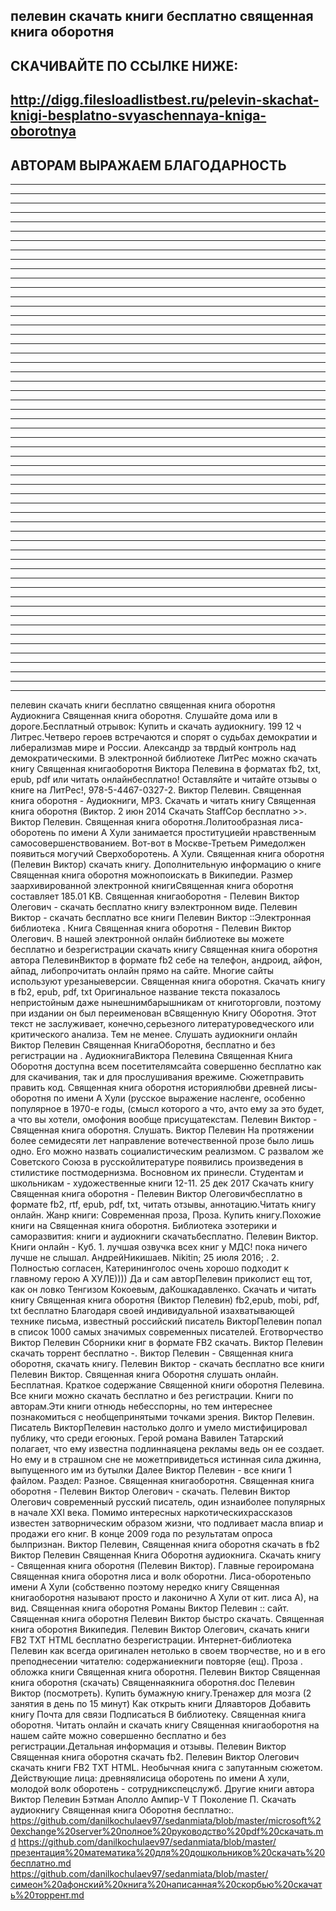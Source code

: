 пелевин скачать книги бесплатно священная книга оборотня
--------------------------------------------------
СКАЧИВАЙТЕ ПО ССЫЛКЕ НИЖЕ:
--------------------------------------------------
http://digg.filesloadlistbest.ru/pelevin-skachat-knigi-besplatno-svyaschennaya-kniga-oborotnya
--------------------------------------------------
АВТОРАМ ВЫРАЖАЕМ БЛАГОДАРНОСТЬ
--------------------------------------------------
--------------------------------------------------
--------------------------------------------------
--------------------------------------------------
--------------------------------------------------
--------------------------------------------------
--------------------------------------------------
--------------------------------------------------
--------------------------------------------------
--------------------------------------------------
--------------------------------------------------
--------------------------------------------------
--------------------------------------------------
--------------------------------------------------
--------------------------------------------------
--------------------------------------------------
--------------------------------------------------
--------------------------------------------------
--------------------------------------------------
--------------------------------------------------
--------------------------------------------------
--------------------------------------------------
--------------------------------------------------
--------------------------------------------------
--------------------------------------------------
--------------------------------------------------
--------------------------------------------------
--------------------------------------------------
--------------------------------------------------
--------------------------------------------------
--------------------------------------------------
--------------------------------------------------
--------------------------------------------------
--------------------------------------------------
--------------------------------------------------
--------------------------------------------------
--------------------------------------------------
--------------------------------------------------
--------------------------------------------------
--------------------------------------------------
--------------------------------------------------
--------------------------------------------------
--------------------------------------------------
--------------------------------------------------
--------------------------------------------------
--------------------------------------------------
--------------------------------------------------
--------------------------------------------------
--------------------------------------------------
--------------------------------------------------
--------------------------------------------------
--------------------------------------------------
--------------------------------------------------
--------------------------------------------------
--------------------------------------------------
--------------------------------------------------
пелевин скачать книги бесплатно священная книга оборотня Аудиокнига Священная книга оборотня. Слушайте дома или в дороге.Бесплатный отрывок: Купить и скачать аудиокнигу. 199   12 ч  Литрес.Четверо героев встречаются и спорят о судьбах демократии и либерализмав мире и России. Александр  за тврдый контроль над демократическими. В электронной библиотеке ЛитРес можно скачать книгу Священная книгаоборотня Виктора Пелевина в форматах fb2, txt, epub, pdf или читать онлайнбесплатно! Оставляйте и читайте отзывы о книге на ЛитРес!, 978-5-4467-0327-2. Виктор Пелевин. Священная книга оборотня - Аудиокниги, MP3. Скачать и читать книгу Священная книга оборотня  (Виктор. 2 июн 2014  Скачать StaffCop бесплатно >>. Виктор Пелевин. Священная книга оборотня.Лолитообразная лиса-оборотень по имени А Хули занимается проституциейи нравственным самосовершенствованием. Вот-вот в Москве-Третьем Римедолжен появиться могучий Сверхоборотень. А Хули. Священная книга оборотня (Пелевин Виктор) скачать книгу. Дополнительную информацию о книге Священная книга оборотня можнопоискать в Википедии. Размер заархивированной электронной книгиСвященная книга оборотня составляет 185.01 KB. Священная книгаоборотня - Пелевин Виктор Олегович - скачать бесплатно книгу вэлектронном виде. Пелевин Виктор - скачать бесплатно все книги Пелевин Виктор ::Электронная библиотека . Книга Священная книга оборотня - Пелевин Виктор Олегович. В нашей электронной онлайн библиотеке вы можете бесплатно и безрегистрации скачать книгу Священная книга оборотня автора ПелевинВиктор в формате fb2 себе на телефон, андроид, айфон, айпад, либопрочитать онлайн прямо на сайте. Многие сайты используют урезаныеверсии. Священная книга оборотня. Скачать книгу в fb2, epub, pdf, txt
Оригинальное название текста показалось непристойным даже нынешнимбарышникам от книготорговли, поэтому при издании он был переименован вСвященную Книгу Оборотня. Этот текст не заслуживает, конечно,серьезного литературоведческого или критического анализа. Тем не менее. Слушать аудиокниги онлайн  Виктор Пелевин Священная КнигаОборотня, бесплатно и без регистрации на .  АудиокнигаВиктора Пелевина Священная Книга Оборотня доступна всем посетителямсайта совершенно бесплатно как для скачивания, так и для прослушивания врежиме. Сюжетправить  править код. Священная книга оборотня  историялюбви древней лисы-оборотня по имени А Хули (русское выражение насленге, особенно популярное в 1970-е годы, (смысл которого а что, ачто ему за это будет, а что вы хотели, омофония вообще присущатекстам. Пелевин Виктор - Священная книга оборотня. Слушать. Виктор Пелевин На протяжении более семидесяти лет направление вотечественной прозе было лишь одно. Его можно назвать социалистическим реализмом. С развалом же Советского Союза в русскойлитературе появились произведения в стилистике постмодернизма. Восновном их принесли. Cтудентам и школьникам - художественные книги 12-11. 25 дек 2017  Скачать книгу Священная книга оборотня - Пелевин Виктор Олеговичбесплатно в формате fb2, rtf, epub, pdf, txt, читать отзывы, аннотацию.Читать книгу онлайн. Жанр книги: Современная проза, Проза. Купить книгу.Похожие книги на Священная книга оборотня. Библиотека эзотерики и саморазвития: книги и аудиокниги скачатьбесплатно. Пелевин Виктор. Книги онлайн - Куб. 1. лучшая озвучка всех книг у МДС! пока ничего лучше не слышал. АндрейНикишаев. Nikitin; 25 июля 2016; . 2. Полностью согласен, Катерининголос очень хорошо подходит к главному герою А ХУЛЕ)))) Да и сам авторПелевин приколист ещ тот, как он ловко Тенгизом Кокоевым, даКошкадавленко. Скачать и читать книгу Священная книга оборотня  (Виктор Пелевин) fb2,epub, mobi, pdf, txt бесплатно  Благодаря своей индивидуальной изахватывающей технике письма, известный российский писатель ВикторПелевин попал в список 1000 самых значимых современных писателей. Еготворчество
Виктор Пелевин  Сборники книг в формате FB2 скачать. Виктор Пелевин скачать торрент бесплатно -. Виктор Пелевин - Священная книга оборотня, скачать книгу. Пелевин Виктор - скачать бесплатно все книги Пелевин Виктор. Священная книга Оборотня слушать онлайн. Бесплатная. Краткое содержание Священной книги оборотня Пелевина. Все книги можно скачать бесплатно и без регистрации. Книги по авторам.Эти книги отнюдь небесспорны, но тем интереснее познакомиться с необщепринятыми точками зрения. Виктор Пелевин. Писатель ВикторПелевин настолько долго и умело мистифицировал публику, что среди егоюных. Герой романа Вавилен Татарский полагает, что ему известна подлиннаяцена рекламы  ведь он ее создает. Но ему и в страшном сне не можетпривидеться истинная сила джинна, выпущенного им из бутылки Далее  Виктор Пелевин - все книги 1 файлом. Раздел: Разное. Священная книгаоборотня. Священная книга оборотня - Пелевин Виктор Олегович - скачать. Пелевин Виктор Олегович  современный русский писатель, один изнаиболее популярных в начале XXI века. Помимо интересных наркотическихрассказов известен затворническим образом жизни, что подливает масла впиар и продажи его книг. В конце 2009 года по результатам опроса былпризнан. Виктор Пелевин, Священная книга оборотня  скачать в fb2
Виктор Пелевин Священная Книга Оборотня аудиокнига. Скачать книгу - Священная книга оборотня (Пелевин Виктор). Главные героиромана Священная книга оборотня лиса и волк оборотни. Лиса-оборотеньпо имени А Хули (собственно поэтому нередко книгу Священная книгаоборотня называют просто и лаконично А Хули от кит. лиса А), на вид. Священная книга оборотня  Романы  Виктор Пелевин :: сайт. Священная книга оборотня  Пелевин Виктор  быстро скачать. Священная книга оборотня  Википедия. Пелевин Виктор Олегович, скачать книги FB2 TXT HTML бесплатно безрегистрации. Интернет-библиотека  Пелевин как всегда оригинален  нетолько в своем творчестве, но и в его преподнесении читателю: содержаниекниги повторяе (ещ). Проза . обложка книги Священная книга оборотня. Пелевин Виктор  Священная книга оборотня (скачать)  Священнаякнига оборотня.doc  Пелевин Виктор (посмотреть). Купить бумажную книгу.Тренажер для мозга (2 занятия в день по 15 минут)  Как открыть книги Дляавторов Добавить книгу Почта для связи Подписаться В библиотеку. Священная книга оборотня. Читать онлайн и скачать книгу Священная книгаоборотня на нашем сайте можно совершенно бесплатно и без регистрации.Детальная информация и отзывы. Пелевин Виктор Священная книга оборотня  скачать fb2. Пелевин Виктор Олегович скачать книги FB2 TXT HTML. Необычная книга с запутанным сюжетом. Действующие лица: древняялисица оборотень по имени А хули, молодой волк оборотень - сотрудникспецслужб. Другие книги автора Виктор Пелевин  Бэтман Аполло  Ампир-V Т  Поколение П. Скачать аудиокнигу Священная книга Оборотня бесплатно:.
https://github.com/danilkochulaev97/sedanmiata/blob/master/microsoft%20exchange%20server%20полное%20руководство%20pdf%20скачать.md
https://github.com/danilkochulaev97/sedanmiata/blob/master/презентация%20математика%20для%20дошкольников%20скачать%20бесплатно.md
https://github.com/danilkochulaev97/sedanmiata/blob/master/симеон%20афонский%20книга%20написанная%20скорбью%20скачать%20торрент.md